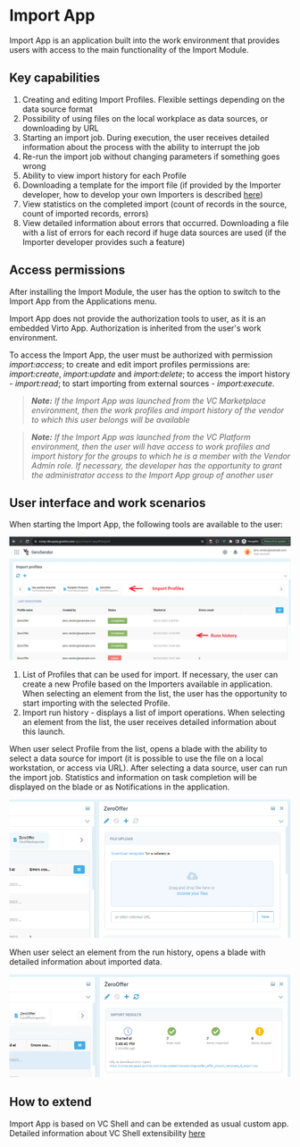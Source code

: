 # Import App

Import App is an application built into the work environment that provides users with access to the main functionality of the Import Module.

## Key capabilities

1. Creating and editing Import Profiles. Flexible settings depending on the data source format
1. Possibility of using files on the local workplace as data sources, or downloading by URL
1. Starting an import job. During execution, the user receives detailed information about the process with the ability to interrupt the job
1. Re-run the import job without changing parameters if something goes wrong
1. Ability to view import history for each Profile
1. Downloading a template for the import file (if provided by the Importer developer, how to develop your own Importers is described [here](02-building-custom-importer.md))
1. View statistics on the completed import (count of records in the source, count of imported records, errors)
1. View detailed information about errors that occurred. Downloading a file with a list of errors for each record if huge data sources are used (if the Importer developer provides such a feature)

## Access permissions

After installing the Import Module, the user has the option to switch to the Import App from the Applications menu.

Import App does not provide the authorization tools to user, as it is an embedded Virto App. Authorization is inherited from the user's work environment.

To access the Import App, the user must be authorized with permission _import:access_; to create and edit import profiles permissions are: _import:create_, _import:update_ and _import:delete_; to access the import history - _import:read_; to start importing from external sources - _import:execute_.

> ***Note:*** _If the Import App was launched from the VC Marketplace environment, then the work profiles and import history of the vendor to which this user belongs will be available_

> ***Note:*** _If the Import App was launched from the VC Platform environment, then the user will have access to work profiles and import history for the groups to which he is a member with the Vendor Admin role. If necessary, the developer has the opportunity to grant the administrator access to the Import App group of another user_

## User interface and work scenarios

When starting the Import App, the following tools are available to the user:

![Import App workspace](media/06-import-app-workspace.png)

1. List of Profiles that can be used for import. If necessary, the user can create a new Profile based on the Importers available in application. When selecting an element from the list, the user has the opportunity to start importing with the selected Profile.
1. Import run history - displays a list of import operations. When selecting an element from the list, the user receives detailed information about this launch.

When user select Profile from the list, opens a blade with the ability to select a data source for import (it is possible to use the file on a local workstation, or access via URL). After selecting a data source, user can run the import job. Statistics and information on task completion will be displayed on the blade or as Notifications in the application.

![Import job settings](media/07-import-job-settings.png)

When user select an element from the run history, opens a blade with detailed information about imported data.

![Import job statistics](media/08-import-job-statistics.png)

## How to extend

Import App is based on VC Shell and can be extended as usual custom app. Detailed information about VC Shell extensibility [here](https://docs.virtocommerce.org/new/dev_docs/custom-apps-development/vc-shell/Extensibility/overview/)
